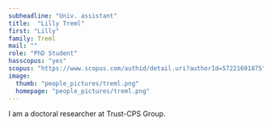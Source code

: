 ```yaml
---
subheadline: "Univ. assistant"
title:  "Lilly Treml"
first: "Lilly"
family: Treml
mail: ""
role: "PhD Student"
hasscopus: "yes"
scopus: "https://www.scopus.com/authid/detail.uri?authorId=57221691875"
image:
  thumb: "people_pictures/treml.png"
  homepage: "people_pictures/treml.png"
---
```


<!--more-->

I am a doctoral researcher at Trust-CPS Group.
